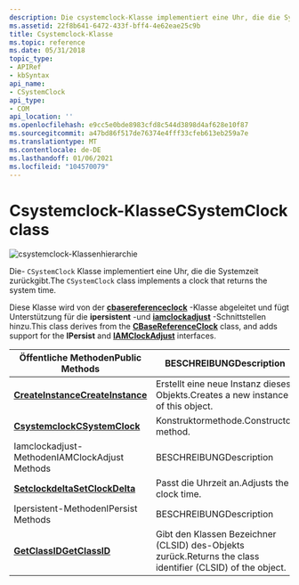 ```yaml
---
description: Die csystemclock-Klasse implementiert eine Uhr, die die Systemzeit zurückgibt.
ms.assetid: 22f8b641-6472-433f-bff4-4e62eae25c9b
title: Csystemclock-Klasse
ms.topic: reference
ms.date: 05/31/2018
topic_type:
- APIRef
- kbSyntax
api_name:
- CSystemClock
api_type:
- COM
api_location: ''
ms.openlocfilehash: e9cc5e0bde8983cfd8c544d3898d4af628e10f87
ms.sourcegitcommit: a47bd86f517de76374e4fff33cfeb613eb259a7e
ms.translationtype: MT
ms.contentlocale: de-DE
ms.lasthandoff: 01/06/2021
ms.locfileid: "104570079"
---
```

# <a name="csystemclock-class"></a><span data-ttu-id="11eae-103">Csystemclock-Klasse</span><span class="sxs-lookup"><span data-stu-id="11eae-103">CSystemClock class</span></span>

![csystemclock-Klassenhierarchie](images/sclock01.png)

<span data-ttu-id="11eae-105">Die- `CSystemClock` Klasse implementiert eine Uhr, die die Systemzeit zurückgibt.</span><span class="sxs-lookup"><span data-stu-id="11eae-105">The `CSystemClock` class implements a clock that returns the system time.</span></span>

<span data-ttu-id="11eae-106">Diese Klasse wird von der [**cbasereferenceclock**](cbasereferenceclock.md) -Klasse abgeleitet und fügt Unterstützung für die **ipersistent** -und [**iamclockadjust**](/windows/desktop/api/Strmif/nn-strmif-iamclockadjust) -Schnittstellen hinzu.</span><span class="sxs-lookup"><span data-stu-id="11eae-106">This class derives from the [**CBaseReferenceClock**](cbasereferenceclock.md) class, and adds support for the **IPersist** and [**IAMClockAdjust**](/windows/desktop/api/Strmif/nn-strmif-iamclockadjust) interfaces.</span></span>



| <span data-ttu-id="11eae-107">Öffentliche Methoden</span><span class="sxs-lookup"><span data-stu-id="11eae-107">Public Methods</span></span>                                        | <span data-ttu-id="11eae-108">BESCHREIBUNG</span><span class="sxs-lookup"><span data-stu-id="11eae-108">Description</span></span>                                         |
|-------------------------------------------------------|-----------------------------------------------------|
| [<span data-ttu-id="11eae-109">**CreateInstance**</span><span class="sxs-lookup"><span data-stu-id="11eae-109">**CreateInstance**</span></span>](csystemclock-createinstance.md) | <span data-ttu-id="11eae-110">Erstellt eine neue Instanz dieses Objekts.</span><span class="sxs-lookup"><span data-stu-id="11eae-110">Creates a new instance of this object.</span></span>              |
| [<span data-ttu-id="11eae-111">**Csystemclock**</span><span class="sxs-lookup"><span data-stu-id="11eae-111">**CSystemClock**</span></span>](csystemclock-csystemclock.md)     | <span data-ttu-id="11eae-112">Konstruktormethode.</span><span class="sxs-lookup"><span data-stu-id="11eae-112">Constructor method.</span></span>                                 |
| <span data-ttu-id="11eae-113">Iamclockadjust-Methoden</span><span class="sxs-lookup"><span data-stu-id="11eae-113">IAMClockAdjust Methods</span></span>                                | <span data-ttu-id="11eae-114">BESCHREIBUNG</span><span class="sxs-lookup"><span data-stu-id="11eae-114">Description</span></span>                                         |
| [<span data-ttu-id="11eae-115">**Setclockdelta**</span><span class="sxs-lookup"><span data-stu-id="11eae-115">**SetClockDelta**</span></span>](csystemclock-setclockdelta.md)   | <span data-ttu-id="11eae-116">Passt die Uhrzeit an.</span><span class="sxs-lookup"><span data-stu-id="11eae-116">Adjusts the clock time.</span></span>                             |
| <span data-ttu-id="11eae-117">Ipersistent-Methoden</span><span class="sxs-lookup"><span data-stu-id="11eae-117">IPersist Methods</span></span>                                      | <span data-ttu-id="11eae-118">BESCHREIBUNG</span><span class="sxs-lookup"><span data-stu-id="11eae-118">Description</span></span>                                         |
| [<span data-ttu-id="11eae-119">**GetClassID**</span><span class="sxs-lookup"><span data-stu-id="11eae-119">**GetClassID**</span></span>](csystemclock-getclassid.md)         | <span data-ttu-id="11eae-120">Gibt den Klassen Bezeichner (CLSID) des-Objekts zurück.</span><span class="sxs-lookup"><span data-stu-id="11eae-120">Returns the class identifier (CLSID) of the object.</span></span> |



 

 

 



